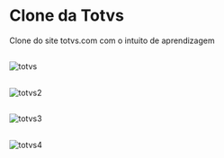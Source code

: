 # Clone da Totvs
Clone do site totvs.com com o intuito de aprendizagem
##
![totvs](https://user-images.githubusercontent.com/109548564/196009432-5d42c84d-efec-44e0-a1e9-d343dc1a5056.PNG)
##
![totvs2](https://user-images.githubusercontent.com/109548564/196009434-5dce44b4-a06f-4f4c-a422-8e3c2ac34a81.PNG)
##
![totvs3](https://user-images.githubusercontent.com/109548564/196009436-44500336-5ace-4d84-9648-5c0866cdff37.PNG)
##
![totvs4](https://user-images.githubusercontent.com/109548564/196009438-705a41c4-729d-4925-b092-b9d6a8fdfb4b.PNG)
